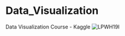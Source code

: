 # Data_Visualization
Data Visualization Course - Kaggle
![LPWH19I](https://github.com/Mazen-Elaraby/Data_Visualization/assets/99294980/2143df38-fb65-4793-9135-92b8566d7b84)
